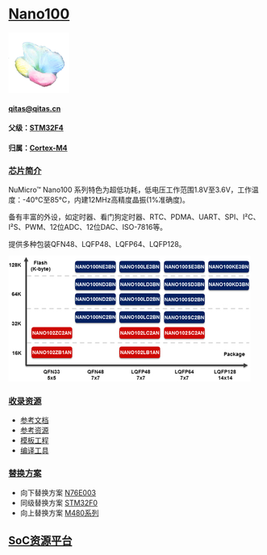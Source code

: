 ﻿# [Nano100](https://github.com/sochub/Nano100) 
[![sites](SoC/qitas.png)](http://www.qitas.cn) 
####  qitas@qitas.cn
#### 父级：[STM32F4](https://github.com/sochub/STM32F4)
#### 归属：[Cortex-M4](https://github.com/sochub/CM4) 
### [芯片简介](https://github.com/sochub/Nano100/wiki)

NuMicro™ Nano100 系列特色为超低功耗，低电压工作范围1.8V至3.6V，工作温度：-40℃至85℃，内建12MHz高精度晶振(1%准确度)。

备有丰富的外设，如定时器、看门狗定时器、RTC、PDMA、UART、SPI、I²C、I²S、PWM、12位ADC、12位DAC、ISO-7816等。

提供多种包装QFN48、LQFP48、LQFP64、LQFP128。 

[![sites](SoC/Nano100.jpg)](http://www.nuvoton.com.cn/hq/products/microcontrollers/arm-cortex-m0-mcus/nano100-102-base-series/?__locale=zh) 


### [收录资源](https://github.com/sochub/Nano100)

* [参考文档](docs/)
* [参考资源](src/)
* [模板工程](demo/)
* [编译工具](https://github.com/sochub/arm-none-eabi)

### [替换方案](https://github.com/sochub/Nano100)

* 向下替换方案 [N76E003](https://github.com/sochub/N76E003) 
* 同级替换方案 [STM32F0](https://github.com/sochub/STM32F0) 
* 向上替换方案 [M480系列](https://github.com/sochub/M480) 

##  [SoC资源平台](http://www.qitas.cn)


